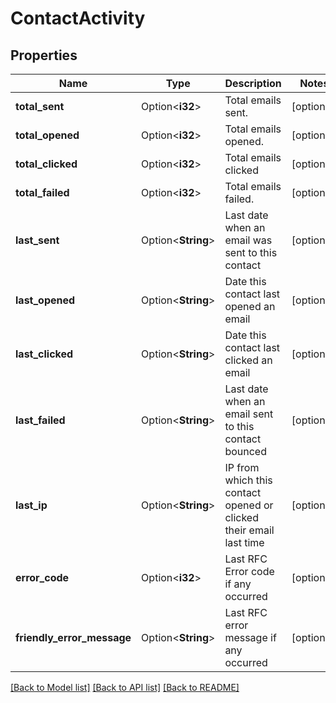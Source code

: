 # ContactActivity

## Properties

Name | Type | Description | Notes
------------ | ------------- | ------------- | -------------
**total_sent** | Option<**i32**> | Total emails sent. | [optional]
**total_opened** | Option<**i32**> | Total emails opened. | [optional]
**total_clicked** | Option<**i32**> | Total emails clicked | [optional]
**total_failed** | Option<**i32**> | Total emails failed. | [optional]
**last_sent** | Option<**String**> | Last date when an email was sent to this contact | [optional]
**last_opened** | Option<**String**> | Date this contact last opened an email | [optional]
**last_clicked** | Option<**String**> | Date this contact last clicked an email | [optional]
**last_failed** | Option<**String**> | Last date when an email sent to this contact bounced | [optional]
**last_ip** | Option<**String**> | IP from which this contact opened or clicked their email last time | [optional]
**error_code** | Option<**i32**> | Last RFC Error code if any occurred | [optional]
**friendly_error_message** | Option<**String**> | Last RFC error message if any occurred | [optional]

[[Back to Model list]](../README.md#documentation-for-models) [[Back to API list]](../README.md#documentation-for-api-endpoints) [[Back to README]](../README.md)


